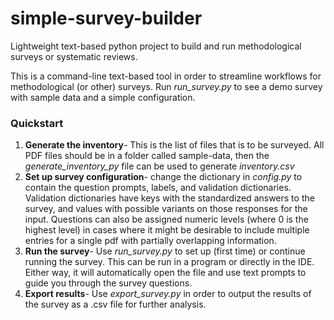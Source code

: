 # simple-survey-builder
 Lightweight text-based python project to build and run methodological surveys or systematic reviews.
 
 This is a command-line text-based tool in order to streamline workflows for methodological (or other) surveys. Run *run_survey.py* to see a demo survey with sample data and a simple configuration.

### Quickstart
1. **Generate the inventory**- This is the list of files that is to be surveyed. All PDF files should be in a folder called sample-data, then the *generate_inventory_py* file can be used to generate *inventory.csv*
2. **Set up survey configuration**- change the dictionary in *config.py* to contain the question prompts, labels, and validation dictionaries. Validation dictionaries have keys with the standardized answers to the survey, and values with possible variants on those responses for the input. Questions can also be assigned numeric levels (where 0 is the highest level) in cases where it might be desirable to include multiple entries for a single pdf with partially overlapping information.
3. **Run the survey**- Use *run_survey.py* to set up (first time) or continue running the survey. This can be run in a program or directly in the IDE. Either way, it will automatically open the file and use text prompts to guide you through the survey questions.
4. **Export results**- Use *export_survey.py* in order to output the results of the survey as a .csv file for further analysis. 


